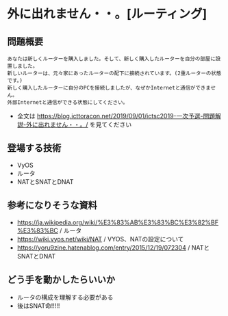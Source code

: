 # 外に出れません・・。[ルーティング]
## 問題概要
```
あなたは新しくルーターを購入しました。そして、新しく購入したルーターを自分の部屋に設置しました。
新しいルーターは、元々家にあったルーターの配下に接続されています。(2重ルーターの状態です。)
新しく購入したルーターに自分のPCを接続しましたが、なぜかInternetと通信ができません。
外部Internetと通信ができる状態にしてください。 
```
- 全文は https://blog.icttoracon.net/2019/09/01/ictsc2019-一次予選-問題解説-外に出れません・・。/ を見てください

## 登場する技術
- VyOS
- ルータ
- NATとSNATとDNAT

## 参考になりそうな資料
- https://ja.wikipedia.org/wiki/%E3%83%AB%E3%83%BC%E3%82%BF%E3%83%BC / ルータ 
- https://wiki.vyos.net/wiki/NAT / VYOS、NATの設定について
- https://yoru9zine.hatenablog.com/entry/2015/12/19/072304 / NATとSNATとDNAT 

## どう手を動かしたらいいか
- ルータの構成を理解する必要がある
- 後はSNAT命!!!!! 